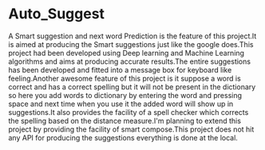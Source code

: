# Auto_Suggest
A Smart suggestion and next word Prediction is the feature of this project.It is aimed at producing  the Smart suggestions just like the google does.This project had been developed using Deep learning and Machine Learning algorithms and aims at producing accurate results.The entire suggestions has been developed and fitted into a message box for keyboard like feeling.Another awesome feature of this project is it suppose a word is correct and has a correct spelling but it will not be present in the dictionary so here you add words to dictionary by entering the word and pressing space and next time when you use it the added word will show up in suggestions.It also provides the facility of a spell checker which corrects the spelling based on the distance measure.I'm planning to extend this project by providing the facility of smart compose.This project does not hit any API for producing the suggestions everything is done at the local.
